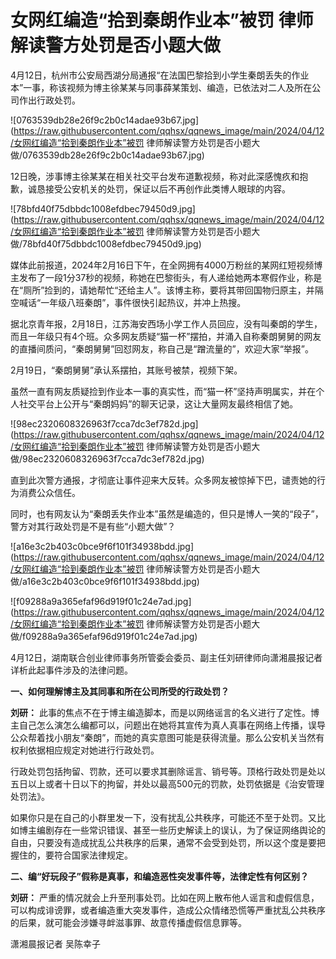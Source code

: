 # 女网红编造“拾到秦朗作业本”被罚 律师解读警方处罚是否小题大做

4月12日，杭州市公安局西湖分局通报“在法国巴黎拾到小学生秦朗丢失的作业本”一事，称该视频为博主徐某某与同事薛某策划、编造，已依法对二人及所在公司作出行政处罚。

![0763539db28e26f9c2b0c14adae93b67.jpg](https://raw.githubusercontent.com/qqhsx/qqnews_image/main/2024/04/12/女网红编造“拾到秦朗作业本”被罚 律师解读警方处罚是否小题大做/0763539db28e26f9c2b0c14adae93b67.jpg)

12日晚，涉事博主徐某某在相关社交平台发布道歉视频，称对此深感愧疚和抱歉，诚恳接受公安机关的处罚，保证以后不再创作此类博人眼球的内容。

![78bfd40f75dbbdc1008efdbec79450d9.jpg](https://raw.githubusercontent.com/qqhsx/qqnews_image/main/2024/04/12/女网红编造“拾到秦朗作业本”被罚 律师解读警方处罚是否小题大做/78bfd40f75dbbdc1008efdbec79450d9.jpg)

媒体此前报道，2024年2月16日下午，在全网拥有4000万粉丝的某网红短视频博主发布了一段1分37秒的视频，称她在巴黎街头，有人递给她两本寒假作业，称是在“厕所”捡到的，请她帮忙“还给主人”。该博主称，要将其带回国物归原主，并隔空喊话“一年级八班秦朗”，事件很快引起热议，并冲上热搜。

据北京青年报，2月18日，江苏海安西场小学工作人员回应，没有叫秦朗的学生，而且一年级只有4个班。众多网友质疑“猫一杯”摆拍，并涌入自称秦朗舅舅的网友的直播间质问，“秦朗舅舅”回怼网友，称自己是“蹭流量的”，欢迎大家“举报”。

2月19日，“秦朗舅舅”承认系摆拍，其账号被禁，视频下架。

虽然一直有网友质疑捡到作业本一事的真实性，而“猫一杯”坚持声明属实，并在个人社交平台上公开与“秦朗妈妈”的聊天记录，这让大量网友最终相信了她。

![98ec2320608326963f7cca7dc3ef782d.jpg](https://raw.githubusercontent.com/qqhsx/qqnews_image/main/2024/04/12/女网红编造“拾到秦朗作业本”被罚 律师解读警方处罚是否小题大做/98ec2320608326963f7cca7dc3ef782d.jpg)

直到此次警方通报，才彻底让事件迎来大反转。众多网友被惊掉下巴，谴责她的行为消费公众信任。

同时，也有网友认为“秦朗丢失作业本”虽然是编造的，但只是博人一笑的“段子”，警方对其行政处罚是不是有些“小题大做”？

![a16e3c2b403c0bce9f6f101f34938bdd.jpg](https://raw.githubusercontent.com/qqhsx/qqnews_image/main/2024/04/12/女网红编造“拾到秦朗作业本”被罚 律师解读警方处罚是否小题大做/a16e3c2b403c0bce9f6f101f34938bdd.jpg)

![f09288a9a365efaf96d919f01c24e7ad.jpg](https://raw.githubusercontent.com/qqhsx/qqnews_image/main/2024/04/12/女网红编造“拾到秦朗作业本”被罚 律师解读警方处罚是否小题大做/f09288a9a365efaf96d919f01c24e7ad.jpg)

4月12日，湖南联合创业律师事务所管委会委员、副主任刘研律师向潇湘晨报记者详析此起事件涉及的法律问题。

**一、如何理解博主及其同事和所在公司所受的行政处罚？**

**刘研：**
此事的焦点不在于博主编造脚本，而是以网络谣言的名义进行了定性。博主自己怎么演怎么编都可以，问题出在她将其宣传为真人真事在网络上传播，误导公众帮着找小朋友“秦朗”，而她的真实意图可能是获得流量。那么公安机关当然有权利依据相应规定对她进行行政处罚。

行政处罚包括拘留、罚款，还可以要求其删除谣言、销号等。顶格行政处罚是处以五日以上或者十日以下的拘留，并处以最高500元的罚款，处罚依据是《治安管理处罚法》。

如果你只是在自己的小群里发一下，没有扰乱公共秩序，可能还不至于处罚。又比如博主编剧存在一些常识错误、甚至一些历史解读上的误认，为了保证网络舆论的自由，只要没有造成扰乱公共秩序的后果，通常不会受到处罚，所以这个度是要把握住的，要符合国家法律规定。

**二、编“好玩段子”假称是真事，和编造恶性突发事件等，法律定性有何区别？**

**刘研：**
严重的情况就会上升至刑事处罚。比如在网上散布他人谣言和虚假信息，可以构成诽谤罪，或者编造重大突发事件，造成公众情绪恐慌等严重扰乱公共秩序的后果，就可能会涉嫌寻衅滋事罪、故意传播虚假信息罪等。

潇湘晨报记者 吴陈幸子

